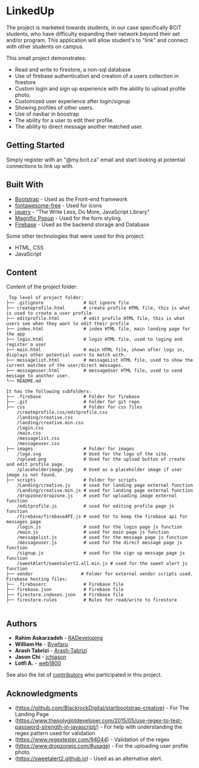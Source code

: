 # LinkedUp

The project is marketed towards students, in our case specifically BCIT students, who have difficulty
expanding their network beyond their set and/or program. This application will allow student's to "link" and connect with other students on campus.

This small project demonstrates:

- Read and write to firestore, a non-sql database
- Use of firebase authentication and creation of a users collection in firestore
- Custom login and sign up experience with the ability to upload profile photo.
- Customized user experience after login/signup
- Showing profiles of other users.
- Use of navbar in boostrap
- The ability for a user to edit their profile.
- The ability to direct message another matched user.

## Getting Started

Simply register with an "@my.bcit.ca" email and start looking at potential connections to link up with.

## Built With

* [Bootstrap](https://getbootstrap.com) - Used as the Front-end framework
* [fontawesome-free](https://fontawesome.com) - Used for icons
* [jquery](https://jquery.com) - "The Write Less, Do More, JavaScript Library"
* [Magnific Popup](https://dimsemenov.com/plugins/magnific-popup/) - Used for the form styling.
* [Firebase](https://firebase.google.com) - Used as the backend storage and Database

Some other technologies that were used for this project:
- HTML, CSS
- JavaScript

## Content
Content of the project folder:

```
 Top level of project folder: 
├── .gitignore               # Git ignore file
├── createprofile.html       # create profile HTML file, this is what is used to create a user profile
├── editprofile.html         # edit profile HTML file, this is what users see when they want to edit their profile
├── index.html               # index HTML file, main landing page for the app
├── login.html               # login HTML file, used to loging and register a user
├── main.html                # main HTML file, shown after logs in, displays other potential users to match with. 
├── messagelist.html         # messageList HTML file, used to show the current matches of the user/direct messages. 
├── messageuser.html         # messageUser HTML file, used to send message to another user. 
└── README.md

It has the following subfolders:
├── .firebase                # Folder for firebase
├── .git                     # Folder for git repo
├── css                      # Folder for css files
    /createprofile.css/editprofile.css
    /landing/creative.css
    /landing/creative.min.css
    /login.css
    /main.css
    /messagelist.css
    /messageuser.css
├── images                   # Folder for images
    /logo.svg                # Used for the logo of the site.
    /upload.png              # Used for the upload button of create and edit profile page.
    /placeholderimage.jpg    # Used as a placeholder image if user image is not found.
├── scripts                  # Folder for scripts
    /Landing/creative.js     # used for landing page external function
    /Landing/creative.min.js # used for landing page external function
    /dropzone/dropzone.js    # used for uploading image external function
    /editprofile.js          # used for editing profile page js function
    /firebase/firebaseAPI.js # used for to keep the firebase api for messages page
    /login.js                # used for the login page js function
    /main.js                 # used for main page js function
    /messagelist.js          # used for the message page js function
    /messageuser.js          # used for the direct message page js function
    /signup.js               # used for the sign up message page js function
    /sweetAlert/sweetalert2.all.min.js # used for the sweet alert js function
├── vendor                  # Folder for external vendor scripts used.
Firebase hosting files: 
├── .firebaserc              # Firebase file
├── firebase.json            # Firebase file
├── firestore.indexes.json   # Firebase file
├── firestore.rules          # Rules for read/write to firestore


```

## Authors

* **Rahim Askarzadeh** - [RADeveloping](https://github.com/RADeveloping)
* **William He** - [Bywfaru](https://github.com/Bywfaru)
* **Arash Tabrizi** - [Arash-Tabrizi](https://github.com/Arash-Tabrizi)
* **Jason Chi** - [jchiason](https://github.com/jchiason)
* **Lotfi A.** - [web1800](https://github.com/web1800)

See also the list of [contributors](https://github.com/RADeveloping/LinkedUp/contributors) who participated in this project.

## Acknowledgments

* (https://github.com/BlackrockDigital/startbootstrap-creative) - For The Landing Page
* (https://www.thepolyglotdeveloper.com/2015/05/use-regex-to-test-password-strength-in-javascript/) - For help with understanding the regex pattern used for validation
* (https://www.regextester.com/94044) - Validation of the regex
* (https://www.dropzonejs.com/#usage) - For the uploading user profile photo.
* (https://sweetalert2.github.io) - Used as an alternative alert.



